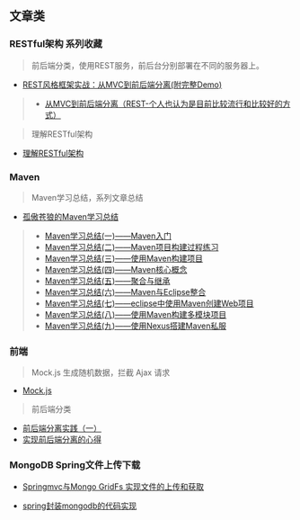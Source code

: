 ## 文章类

### RESTful架构 系列收藏
> 前后端分类，使用REST服务，前后台分别部署在不同的服务器上。
+ [REST风格框架实战：从MVC到前后端分离(附完整Demo)](http://blog.csdn.net/justloveyou_/article/details/74379479)
> + [从MVC到前后端分离（REST-个人也认为是目前比较流行和比较好的方式）](http://blog.csdn.net/shaobingj126/article/details/49420145)

> 理解RESTful架构
+ [理解RESTful架构](http://www.ruanyifeng.com/blog/2011/09/restful.html)


### Maven
> Maven学习总结，系列文章总结
+ [孤傲苍狼的Maven学习总结](http://www.cnblogs.com/xdp-gacl/tag/Maven%E5%AD%A6%E4%B9%A0%E6%80%BB%E7%BB%93/)
> + [Maven学习总结(一)——Maven入门](http://www.cnblogs.com/xdp-gacl/p/3498271.html)
> + [Maven学习总结(二)——Maven项目构建过程练习](http://www.cnblogs.com/xdp-gacl/p/4051690.html)
> + [Maven学习总结(三)——使用Maven构建项目](http://www.cnblogs.com/xdp-gacl/p/4240930.html)
> + [Maven学习总结(四)——Maven核心概念](http://www.cnblogs.com/xdp-gacl/p/4051819.html)
> + [Maven学习总结(五)——聚合与继承](http://www.cnblogs.com/xdp-gacl/p/4058008.html)
> + [Maven学习总结(六)——Maven与Eclipse整合](http://www.cnblogs.com/xdp-gacl/p/4052025.html)
> + [Maven学习总结(七)——eclipse中使用Maven创建Web项目](http://www.cnblogs.com/xdp-gacl/p/4054814.html)
> + [Maven学习总结(八)——使用Maven构建多模块项目](http://www.cnblogs.com/xdp-gacl/p/4242221.html)
> + [Maven学习总结(九)——使用Nexus搭建Maven私服](http://www.cnblogs.com/xdp-gacl/p/4068967.html)

### 前端

> Mock.js 生成随机数据，拦截 Ajax 请求
+ [Mock.js](http://mockjs.com/)

> 前后端分类
+ [前后端分离实践（一）](https://segmentfault.com/a/1190000009329474)
+ [实现前后端分离的心得](http://blog.jobbole.com/111624/)

### MongoDB Spring文件上传下载

+ [Springmvc与Mongo GridFs 实现文件的上传和获取](http://blog.csdn.net/wangjia55/article/details/51740437)

+ [spring封装mongodb的代码实现](http://blog.csdn.net/antao592/article/details/52778567)
